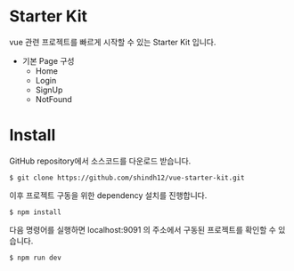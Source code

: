 # Starter Kit
 vue 관련 프로젝트를 빠르게 시작할 수 있는 Starter Kit 입니다.  
  - 기본 Page 구성
    - Home
    - Login
    - SignUp
    - NotFound
 
# Install
GitHub repository에서 소스코드를 다운로드 받습니다.
```shell
$ git clone https://github.com/shindh12/vue-starter-kit.git
```
이후 프로젝트 구동을 위한 dependency 설치를 진행합니다.
```shell
$ npm install 
```
다음 명령어를 실행하면 localhost:9091 의 주소에서 구동된 프로젝트를 확인할 수 있습니다.
```shell
$ npm run dev
```
